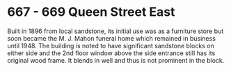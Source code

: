 # 667 - 669 Queen Street East

Built in 1896 from local sandstone, its initial use was as a furniture store but soon became the M. J. Mahon funeral home which remained in business until 1948. The building is noted to have significant sandstone blocks on either side and the 2nd floor window above the side entrance still has its original wood frame. It blends in well and thus is not prominent in the block.
